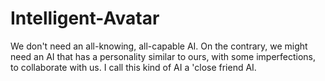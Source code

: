 # Intelligent-Avatar
We don't need an all-knowing, all-capable AI. On the contrary, we might need an AI that has a personality similar to ours, with some imperfections, to collaborate with us. I call this kind of AI a 'close friend AI.
